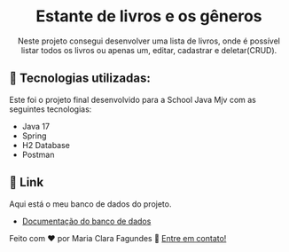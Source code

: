 
<h1 align="center">Estante de livros e os gêneros</h1>


<p align="center">Neste projeto consegui desenvolver uma lista de livros, onde é possível listar todos os livros ou apenas um, editar, cadastrar e deletar(CRUD). </p>






## :rocket: Tecnologias utilizadas:

Este foi o projeto final desenvolvido para a School Java Mjv com as seguintes tecnologias:

- Java 17
- Spring 
- H2 Database
- Postman




## 🔗 Link

Aqui está o meu banco de dados do projeto.


- [Documentação do banco de dados](https://documenter.getpostman.com/view/23563398/2s8YRpHXKx/)







Feito com ♥ por Maria Clara Fagundes :wave: [Entre em contato!](https:/https://www.linkedin.com/in/maria-clara-fagundes-32027680//)
